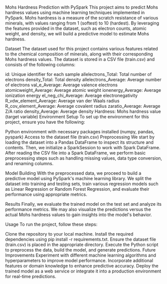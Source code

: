 Mohs Hardness Prediction with PySpark
This project aims to predict Mohs hardness values using machine learning techniques implemented in PySpark. Mohs hardness is a measure of the scratch resistance of various minerals, with values ranging from 1 (softest) to 10 (hardest). By leveraging the features provided in the dataset, such as electron counts, atomic weight, and density, we will build a predictive model to estimate Mohs hardness.

Dataset
The dataset used for this project contains various features related to the chemical composition of minerals, along with their corresponding Mohs hardness values. The dataset is stored in a CSV file (train.csv) and consists of the following columns:

id: Unique identifier for each sample
allelectrons_Total: Total number of electrons
density_Total: Total density
allelectrons_Average: Average number of electrons
val_e_Average: Average valence electrons
atomicweight_Average: Average atomic weight
ionenergy_Average: Average ionization energy
el_neg_chi_Average: Average electronegativity
R_vdw_element_Average: Average van der Waals radius
R_cov_element_Average: Average covalent radius
zaratio_Average: Average Z/A ratio
density_Average: Average density
Hardness: Mohs hardness value (target variable)
Environment Setup
To set up the environment for this project, ensure you have the following:

Python environment with necessary packages installed (numpy, pandas, pyspark)
Access to the dataset file (train.csv)
Preprocessing
We start by loading the dataset into a Pandas DataFrame to inspect its structure and contents. Then, we initialize a SparkSession to work with Spark DataFrame. After reading the CSV file into a Spark DataFrame, we perform basic preprocessing steps such as handling missing values, data type conversion, and renaming columns.

Model Building
With the preprocessed data, we proceed to build a predictive model using PySpark's machine learning library. We split the dataset into training and testing sets, train various regression models such as Linear Regression or Random Forest Regression, and evaluate their performance using appropriate metrics.

Results
Finally, we evaluate the trained model on the test set and analyze its performance metrics. We may also visualize the predictions versus the actual Mohs hardness values to gain insights into the model's behavior.

Usage
To run the project, follow these steps:

Clone the repository to your local machine.
Install the required dependencies using pip install -r requirements.txt.
Ensure the dataset file (train.csv) is placed in the appropriate directory.
Execute the Python script to preprocess the data, build the model, and generate predictions.
Future Improvements
Experiment with different machine learning algorithms and hyperparameters to improve model performance.
Incorporate additional features or domain knowledge to enhance predictive accuracy.
Deploy the trained model as a web service or integrate it into a production environment for real-time predictions.

